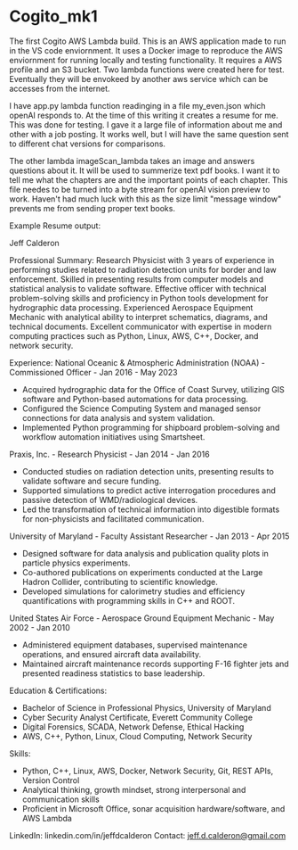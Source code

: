 # Cogito_mk1
The first Cogito AWS Lambda build. 
This is an AWS application made to run in the VS code enviornment. It uses a Docker image to reproduce the AWS enviornment for running locally and testing functionality. It requires a AWS profile and an S3 bucket. Two lambda functions were created here for test. Eventually they will be envokeed by another aws service which can be accesses from the internet. 

I have app.py lambda function readinging in a file my_even.json which openAI responds to. At the time of this writing it creates a resume for me. This was done for testing. I gave it a large file of information about me and other with a job posting. It works well, but I will have the same question sent to different chat versions for comparisons. 

The other lambda imageScan_lambda takes an image and answers questions about it. It will be used to summerize text pdf books. I want it to tell me what the chapters are and the important points of each chapter. This file needes to be turned into a byte stream for openAI vision preview to work. Haven't had much luck with this as the size limit "message window" prevents me from sending proper text books.

Example Resume output:

Jeff Calderon

Professional Summary:
Research Physicist with 3 years of experience in performing studies related to radiation detection units for border and law enforcement.
 Skilled in presenting results from computer models and statistical analysis to validate software. Effective officer with technical 
 problem-solving skills and proficiency in Python tools development for hydrographic data processing. Experienced Aerospace Equipment Mechanic 
 with analytical ability to interpret schematics, diagrams, and technical documents. Excellent communicator with expertise in modern computing 
 practices such as Python, Linux, AWS, C++, Docker, and network security.

Experience:
National Oceanic & Atmospheric Administration (NOAA) - Commissioned Officer - Jan 2016 - May 2023
- Acquired hydrographic data for the Office of Coast Survey, utilizing GIS software and Python-based automations for data processing.
- Configured the Science Computing System and managed sensor connections for data analysis and system validation.
- Implemented Python programming for shipboard problem-solving and workflow automation initiatives using Smartsheet.

Praxis, Inc. - Research Physicist - Jan 2014 - Jan 2016
- Conducted studies on radiation detection units, presenting results to validate software and secure funding.
- Supported simulations to predict active interrogation procedures and passive detection of WMD/radiological devices.
- Led the transformation of technical information into digestible formats for non-physicists and facilitated communication.

University of Maryland - Faculty Assistant Researcher - Jan 2013 - Apr 2015
- Designed software for data analysis and publication quality plots in particle physics experiments.
- Co-authored publications on experiments conducted at the Large Hadron Collider, contributing to scientific knowledge.
- Developed simulations for calorimetry studies and efficiency quantifications with programming skills in C++ and ROOT.

United States Air Force - Aerospace Ground Equipment Mechanic - May 2002 - Jan 2010
- Administered equipment databases, supervised maintenance operations, and ensured aircraft data availability.
- Maintained aircraft maintenance records supporting F-16 fighter jets and presented readiness statistics to base leadership.

Education & Certifications:
- Bachelor of Science in Professional Physics, University of Maryland
- Cyber Security Analyst Certificate, Everett Community College
- Digital Forensics, SCADA, Network Defense, Ethical Hacking
- AWS, C++, Python, Linux, Cloud Computing, Network Security

Skills:
- Python, C++, Linux, AWS, Docker, Network Security, Git, REST APIs, Version Control
- Analytical thinking, growth mindset, strong interpersonal and communication skills
- Proficient in Microsoft Office, sonar acquisition hardware/software, and AWS Lambda

LinkedIn: linkedin.com/in/jeffdcalderon
Contact: jeff.d.calderon@gmail.com
